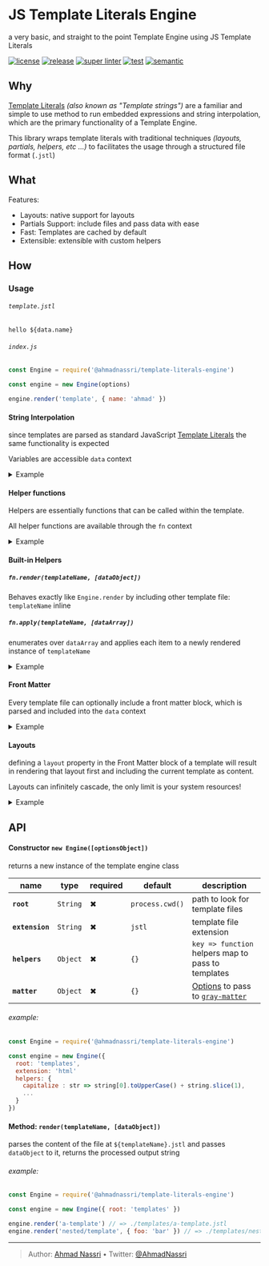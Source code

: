 # JS Template Literals Engine

a very basic, and straight to the point Template Engine using JS Template Literals

[![license][license-img]][license-url]
[![release][release-img]][release-url]
[![super linter][super-linter-img]][super-linter-url]
[![test][test-img]][test-url]
[![semantic][semantic-img]][semantic-url]

## Why

[Template Literals](https://developer.mozilla.org/en-US/docs/Web/JavaScript/Reference/Template_literals) *(also known as "Template strings")* are a familiar and simple to use method to run embedded expressions and string interpolation, which are the primary functionality of a Template Engine.

This library wraps template literals with traditional techniques *(layouts, partials, helpers, etc ...)* to facilitates the usage through a structured file format (`.jstl`)

## What

Features:

-   Layouts: native support for layouts
-   Partials Support: include files and pass data with ease
-   Fast: Templates are cached by default
-   Extensible: extensible with custom helpers

## How

### Usage

###### `template.jstl`

``` text
hello ${data.name}
```

###### `index.js`

``` js
const Engine = require('@ahmadnassri/template-literals-engine')

const engine = new Engine(options)

engine.render('template', { name: 'ahmad' })
```

#### String Interpolation

since templates are parsed as standard JavaScript [Template Literals](https://developer.mozilla.org/en-US/docs/Web/JavaScript/Reference/Template_literals) the same functionality is expected

Variables are accessible `data` context

<details><summary>Example</summary>

###### `index.js`

``` js
const Engine = require('@ahmadnassri/template-literals-engine')

const engine = new Engine()

const result = engine.render('template', { name: 'ahmad' })

console.log(result)
```

###### `template.jstl`

``` text
Hello ${data.name}
```

###### result

``` bash
$ node index.js
Hello ahmad
```

</details>

#### Helper functions

Helpers are essentially functions that can be called within the template.

All helper functions are available through the `fn` context

<details><summary>Example</summary>

###### `index.js`

``` js
const Engine = require('@ahmadnassri/template-literals-engine')

const engine = new Engine({
  helpers: { 
    capitalize : str => string[0].toUpperCase() + string.slice(1)
  }
})

const result = engine.render('template', { name: 'ahmad' })

console.log(result)
```

###### `template.jstl`

``` text
Hello ${fn.capitalize(data.name)}
```

###### result

``` bash
$ node index.js
Hello Ahmad
```

</details>

#### Built-in Helpers

##### `fn.render(templateName, [dataObject])`

Behaves exactly like `Engine.render` by including other template file: `templateName` inline

##### `fn.apply(templateName, [dataArray])`

enumerates over `dataArray` and applies each item to a newly rendered instance of `templateName`

<details><summary>Example</summary>

###### `index.js`

``` js
const Engine = require('@ahmadnassri/template-literals-engine')

const engine = new Engine()

const actors = [
  { name: 'William Hartnell', year: '1963' },
  { name: 'Patrick Troughton', year: '1966' },
  { name: 'Jon Pertwee', year: '1970' },
  { name: 'Tom Baker', year: '1974' },
  { name: 'Peter Davison', year: '1981' },
  { name: 'Colin Baker', year: '1984' },
  { name: 'Sylvester McCoy', year: '1987' },
  { name: 'Paul McGann', year: '1996' },
  { name: 'Christopher Eccleston', year: '2005' },
  { name: 'David Tennant', year: '2005' },
  { name: 'Matt Smith', year: '2010' },
  { name: 'Peter Capaldi', year: '2013' },
  { name: 'Jodie Whittaker', year: '2017' }
]

const result = engine.render('page', { actors })

console.log(result)
```

###### `page.jstl`

``` text
${ fn.include('header') }

<h1>List of actors who have played the Doctor</h1>

<ul>
  ${ fn.apply('doctor', data.actors) }
</ul>

${ fn.include('footer') }
```

##### `doctor.jstl`

``` text
<li>${data.name} - first appeared in ${data.year}</li>
```

###### result

``` text
$ node index.js
<body>

<h1>List of actors who have played the Doctor</h1>

<ul>
<li>William Hartnell - first appeared in 1963</li>
<li>Patrick Troughton - first appeared in 1966</li>
<li>Jon Pertwee - first appeared in 1970</li>
<li>Tom Baker - first appeared in 1974</li>
<li>Peter Davison - first appeared in 1981</li>
<li>Colin Baker - first appeared in 1984</li>
<li>Sylvester McCoy - first appeared in 1987</li>
<li>Paul McGann - first appeared in 1996</li>
<li>Christopher Eccleston - first appeared in 2005</li>
<li>David Tennant - first appeared in 2005</li>
<li>Matt Smith - first appeared in 2010</li>
<li>Peter Capaldi - first appeared in 2013</li>
<li>Jodie Whittaker - first appeared in 2017</li>
</ul>

</body>
```

</details>

#### Front Matter

Every template file can optionally include a front matter block, which is parsed and included into the `data` context

<details><summary>Example</summary>

###### `index.js`

``` js
const Engine = require('@ahmadnassri/template-literals-engine')

const engine = new Engine()

const result = engine.render('template')

console.log(result)
```

###### `template.jstl`

``` text
---
name: ahmad
---
Hello ${data.name}
```

###### result

``` bash
$ node index.js
Hello ahmad
```

</details>

#### Layouts

defining a `layout` property in the Front Matter block of a template will result in rendering that layout first and including the current template as content.

Layouts can infinitely cascade, the only limit is your system resources!

<details><summary>Example</summary>

###### `index.js`

``` js
const Engine = require('@ahmadnassri/template-literals-engine')

const engine = new Engine()

const result = engine.render('template', { name: 'ahmad' })

console.log(result)
```

###### `template.jstl`

``` text
---
layout: layouts/welcome
---

<h2>${data.name}</h2>
```

###### `layouts/welcome.jstl`

``` text
---
layout: layouts/base
---

<h1>Welcome!</h1>

${data.content}
```

###### `layouts/base.jstl`

``` text
<html>
  <body>
    ${data.content}
  </body>
</html>
```

###### result

``` text
$ node index.js
<html>
  <body>
    <h1>Welcome</h1>
    <h2>ahmad</h2>
  </body>
</html>
```

</details>

## API

#### Constructor `new Engine([optionsObject])`

returns a new instance of the template engine class

| name            | type     | required | default         | description                                                                                                                              |
|-----------------|----------|----------|-----------------|------------------------------------------------------------------------------------------------------------------------------------------|
| **`root`**      | `String` | ✖        | `process.cwd()` | path to look for template files                                                                                                          |
| **`extension`** | `String` | ✖        | `jstl`          | template file extension                                                                                                                  |
| **`helpers `**  | `Object` | ✖        | `{}`            | `key => function` helpers map to pass to templates                                                                                       |
| **`matter `**   | `Object` | ✖        | `{}`            | [Options](https://github.com/jonschlinkert/gray-matter#options) to pass to [`gray-matter`](https://github.com/jonschlinkert/gray-matter) |

###### example:

``` js
const Engine = require('@ahmadnassri/template-literals-engine')

const engine = new Engine({
  root: 'templates',
  extension: 'html'
  helpers: {
    capitalize : str => string[0].toUpperCase() + string.slice(1),
    ...
  }
})
```

#### Method: `render(templateName, [dataObject])`

parses the content of the file at `${templateName}.jstl` and passes `dataObject` to it, returns the processed output string

###### example:

``` js
const Engine = require('@ahmadnassri/template-literals-engine')

const engine = new Engine({ root: 'templates' })

engine.render('a-template') // => ./templates/a-template.jstl
engine.render('nested/template', { foo: 'bar' }) // => ./templates/nested/template.jstl
```

----
> Author: [Ahmad Nassri](https://www.ahmadnassri.com/) &bull;
> Twitter: [@AhmadNassri](https://twitter.com/AhmadNassri)

[license-url]: LICENSE
[license-img]: https://badgen.net/github/license/ahmadnassri/node-template-literals-engine

[release-url]: https://github.com/ahmadnassri/node-template-literals-engine/releases
[release-img]: https://badgen.net/github/release/ahmadnassri/node-template-literals-engine

[super-linter-url]: https://github.com/ahmadnassri/node-template-literals-engine/actions?query=workflow%3Asuper-linter
[super-linter-img]: https://github.com/ahmadnassri/node-template-literals-engine/workflows/super-linter/badge.svg

[test-url]: https://github.com/ahmadnassri/node-template-literals-engine/actions?query=workflow%3Atest
[test-img]: https://github.com/ahmadnassri/node-template-literals-engine/workflows/test/badge.svg

[semantic-url]: https://github.com/ahmadnassri/node-template-literals-engine/actions?query=workflow%3Arelease
[semantic-img]: https://badgen.net/badge/📦/semantically%20released/blue
